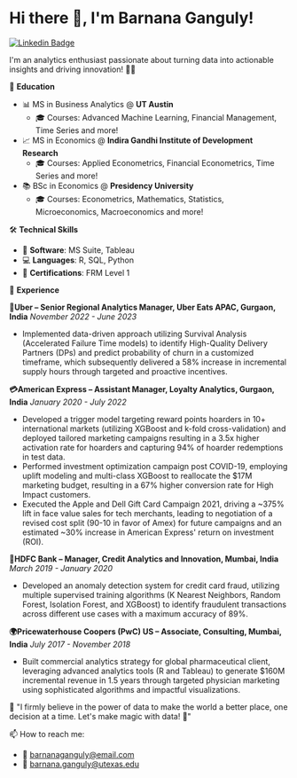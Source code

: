 # Hi there 👋, I'm Barnana Ganguly!

[![Linkedin Badge](https://img.shields.io/badge/-BarnanaGanguly-blue?style=flat-square&logo=Linkedin&logoColor=white&link=https://www.linkedin.com/in/barnanaganguly/)](https://www.linkedin.com/in/barnanaganguly/)

I'm an analytics enthusiast passionate about turning data into actionable insights and driving innovation! 🚀✨

🏫 **Education**
- 📊 MS in Business Analytics @ **UT Austin**
    - 🎓 Courses: Advanced Machine Learning, Financial Management, Time Series and more!
- 📈 MS in Economics @ **Indira Gandhi Institute of Development Research**
    - 🎓 Courses: Applied Econometrics, Financial Econometrics, Time Series and more!
- 📚 BSc in Economics @ **Presidency University**
    - 🎓 Courses: Econometrics, Mathematics, Statistics, Microeconomics, Macroeconomics and more!

🛠️ **Technical Skills**
- 💼 **Software**: MS Suite, Tableau
- 💻 **Languages**: R, SQL, Python
- 📜 **Certifications**: FRM Level 1

🔭 **Experience**

**🍔Uber – Senior Regional Analytics Manager, Uber Eats APAC, Gurgaon, India** 
_November 2022 - June 2023_
- Implemented data-driven approach utilizing Survival Analysis (Accelerated Failure Time models) to identify High-Quality Delivery Partners (DPs) and predict probability of churn in a customized timeframe, which subsequently delivered a 58% increase in incremental supply hours through targeted and proactive incentives.

**💳American Express – Assistant Manager, Loyalty Analytics, Gurgaon, India** 
_January 2020 - July 2022_
- Developed a trigger model targeting reward points hoarders in 10+ international markets (utilizing XGBoost and k-fold cross-validation) and deployed tailored marketing campaigns resulting in a 3.5x higher activation rate for hoarders and capturing 94% of hoarder redemptions in test data.
- Performed investment optimization campaign post COVID-19, employing uplift modeling and multi-class XGBoost to reallocate the $17M marketing budget, resulting in a 67% higher conversion rate for High Impact customers.
- Executed the Apple and Dell Gift Card Campaign 2021, driving a ~375% lift in face value sales for tech merchants, leading to negotiation of a revised cost split (90-10 in favor of Amex) for future campaigns and an estimated ~30% increase in American Express' return on investment (ROI).

**🏦HDFC Bank – Manager, Credit Analytics and Innovation, Mumbai, India** 
_March 2019 - January 2020_
- Developed an anomaly detection system for credit card fraud, utilizing multiple supervised training algorithms (K Nearest Neighbors, Random Forest, Isolation Forest, and XGBoost) to identify fraudulent transactions across different use cases with a maximum accuracy of 89%.

**🌍Pricewaterhouse Coopers (PwC) US – Associate, Consulting, Mumbai, India** 
_July 2017 - November 2018_
- Built commercial analytics strategy for global pharmaceutical client, leveraging advanced analytics tools (R and Tableau) to generate $160M incremental revenue in 1.5 years through targeted physician marketing using sophisticated algorithms and impactful visualizations.

📢 "I firmly believe in the power of data to make the world a better place, one decision at a time. Let's make magic with data! 🌟"

📫 How to reach me: 
- 📧 barnanaganguly@email.com
- 📧 barnana.ganguly@utexas.edu
